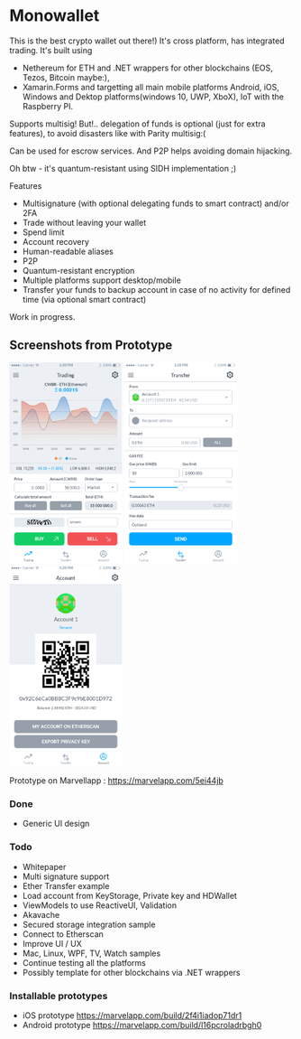 # Monowallet 

This is the best crypto wallet out there!) It's cross platform, has integrated trading. It's built using 
  - Nethereum for ETH and .NET wrappers for other blockchains (EOS, Tezos, Bitcoin maybe:), 
  - Xamarin.Forms and targetting all main mobile platforms Android, iOS, Windows and Dektop platforms(windows 10, UWP, XboX), IoT with the Raspberry PI.

Supports multisig! But!.. delegation of funds is optional (just for extra features), to avoid disasters like with Parity multisig:(

Can be used for escrow services. And P2P helps avoiding domain hijacking.

Oh btw - it's quantum-resistant using SIDH implementation ;)

Features

- Multisignature (with optional delegating funds to smart contract) and/or 2FA
- Trade without leaving your wallet
- Spend limit
- Account recovery
- Human-readable aliases
- P2P
- Quantum-resistant encryption
- Multiple platforms support desktop/mobile
- Transfer your funds to backup account in case of no activity for defined time (via optional smart contract)

Work in progress.

## Screenshots from Prototype

<img src="Design/screenshots/trading.png" width="200" alt="Trading screen"> <img src="Design/screenshots/transfer.png" width="200" alt="Transfer screen"> <img src="Design/screenshots/account.png" width="200" alt="Account screen">

Prototype on Marvellapp : https://marvelapp.com/5ei44jb

### Done

* Generic UI design

### Todo
* Whitepaper
* Multi signature support
* Ether Transfer example
* Load account from KeyStorage, Private key and HDWallet
* ViewModels to use ReactiveUI, Validation 
* Akavache
* Secured storage integration sample
* Connect to Etherscan
* Improve UI / UX
* Mac, Linux, WPF, TV, Watch samples
* Continue testing all the platforms 
* Possibly template for other blockchains via .NET wrappers

### Installable prototypes

* iOS prototype https://marvelapp.com/build/2f4i1iadop71dr1
* Android prototype https://marvelapp.com/build/l16pcroladrbgh0
